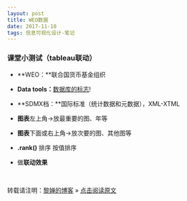 ```yaml
---
layout: post
title: WEO数据
date: 2017-11-10
tags: 信息可视化设计-笔记
---
```


### 课堂小测试（tableau联动）
- **WEO：**联合国货币基金组织
- **Data tools：**[数据库的标志](https://ss0.bdstatic.com/70cFvHSh_Q1YnxGkpoWK1HF6hhy/it/u=964156935,2811568593&fm=27&gp=0.jpg)!

- **SDMX档：**国际标准（统计数据和元数据），XML-XTML
- **图表**左上角->放最重要的图、年等
- **图表**下面或右上角->放次要的图、其他图等
- **.rank()** 排序 按值排序
- 做**联动效果**

<br>

转载请注明：[黎婵的博客](https://cherrylichan.github.io/) » [点击阅读原文](https://cherrylichan.github.io/2017/11/Week10_WEO数据/)













